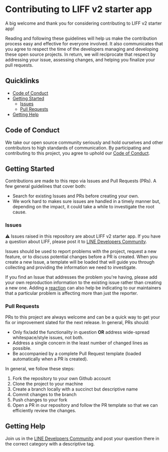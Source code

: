 # Contributing to LIFF v2 starter app

A big welcome and thank you for considering contributing to LIFF v2 starter app!

Reading and following these guidelines will help us make the contribution process easy and effective for everyone involved. It also communicates that you agree to respect the time of the developers managing and developing these open source projects. In return, we will reciprocate that respect by addressing your issue, assessing changes, and helping you finalize your pull requests.

## Quicklinks

* [Code of Conduct](#code-of-conduct)
* [Getting Started](#getting-started)
    * [Issues](#issues)
    * [Pull Requests](#pull-requests)
* [Getting Help](#getting-help)

## Code of Conduct

We take our open source community seriously and hold ourselves and other contributors to high standards of communication. By participating and contributing to this project, you agree to uphold our [Code of Conduct](https://github.com/line/line-liff-v2-starter/blob/master/CODE_OF_CONDUCT.md).

## Getting Started

Contributions are made to this repo via Issues and Pull Requests (PRs). A few general guidelines that cover both:

- Search for existing Issues and PRs before creating your own.
- We work hard to makes sure issues are handled in a timely manner but, depending on the impact, it could take a while to investigate the root cause.

### Issues

:warning: Issues raised in this repository are about LIFF v2 starter app. If you have a question about LIFF, please post it to [LINE Developers Community](https://www.line-community.me/en/questions).

Issues should be used to report problems with the project, request a new feature, or to discuss potential changes before a PR is created. When you create a new Issue, a template will be loaded that will guide you through collecting and providing the information we need to investigate.

If you find an Issue that addresses the problem you're having, please add your own reproduction information to the existing issue rather than creating a new one. Adding a [reaction](https://github.blog/2016-03-10-add-reactions-to-pull-requests-issues-and-comments/) can also help be indicating to our maintainers that a particular problem is affecting more than just the reporter.

### Pull Requests

PRs to this project are always welcome and can be a quick way to get your fix or improvement slated for the next release. In general, PRs should:

- Only fix/add the functionality in question **OR** address wide-spread whitespace/style issues, not both.
- Address a single concern in the least number of changed lines as possible.
- Be accompanied by a complete Pull Request template (loaded automatically when a PR is created).

In general, we follow these steps:

1. Fork the repository to your own Github account
2. Clone the project to your machine
3. Create a branch locally with a succinct but descriptive name
4. Commit changes to the branch
5. Push changes to your fork
6. Open a PR in our repository and follow the PR template so that we can efficiently review the changes.

## Getting Help

Join us in the [LINE Developers Community](https://www.line-community.me/en/questions) and post your question there in the correct category with a descriptive tag.